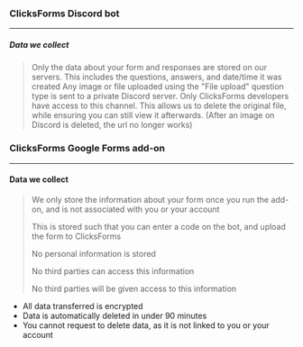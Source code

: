 ### ClicksForms Discord bot

-----

##### Data we collect
> Only the data about your form and responses are stored on our servers. This includes the questions, answers, and date/time it was created
> Any image or file uploaded using the "File upload" question type is sent to a private Discord server. Only ClicksForms developers have access to this channel. This allows us to delete the original file, while ensuring you can still view it afterwards. (After an image on Discord is deleted, the url no longer works)


### ClicksForms Google Forms add-on

-----

#### Data we collect 
> We only store the information about your form once you run the add-on, and is not associated with you or your account
> 
> This is stored such that you can enter a code on the bot, and upload the form to ClicksForms
> 
> No personal information is stored
> 
> No third parties can access this information
>
> No third parties will be given access to this information


- All data transferred is encrypted
- Data is automatically deleted in under 90 minutes
- You cannot request to delete data, as it is not linked to you or your account
